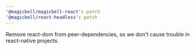 ```yaml
---
'@magicbell/magicbell-react': patch
'@magicbell/react-headless': patch
---
```


Remove react-dom from peer-dependencies, so we don't cause trouble in react-native projects.
